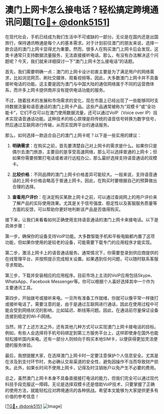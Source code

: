 # 澳门上网卡怎么接电话？轻松搞定跨境通讯问题[[TG💪+ @donk5151](https://t.me/s/donk5151)]

在现代社会，手机已经成为我们生活中不可或缺的一部分。无论是在国内还是出国旅行，保持通讯畅通是每个人的基本需求。对于计划前往澳门的朋友来说，选择一款合适的澳门上网卡显得尤为重要。然而，很多人在购买澳门上网卡后会发现，这类卡通常只支持数据流量服务，无法直接接听电话。那么，有没有办法解决这个问题呢？今天，我们就来详细探讨一下“澳门上网卡怎么接电话”的话题。

首先，我们需要明确一点：澳门的上网卡设计初衷主要是为了满足用户的网络需求，比如浏览网页、刷社交媒体、观看视频等。因此，大多数澳门上网卡并不具备接听电话的功能。这主要是因为澳门与中国大陆的通信网络属于不同的运营商体系，而许多上网卡提供商并没有提供电话功能的服务。

不过，随着技术的发展和市场需求的变化，现在市面上已经出现了一些能够同时支持数据流量和语音通话的澳门上网卡产品。这些产品通常被称为“双模卡”或“全功能卡”，它们不仅可以在澳门使用数据流量，还可以通过VoIP（Voice over IP）技术实现语音通话功能。这种技术的核心原理是将传统的语音信号转换为数字信号，然后通过互联网进行传输，从而实现跨平台的通话服务。

那么，如何选择一款适合自己的澳门上网卡呢？以下是一些实用的建议：

1. **明确需求**：在购买之前，首先要清楚自己对上网卡的需求是什么。如果你只是偶尔去澳门旅游，主要目的是享受高速网络，那么可以选择普通的上网卡；但如果你需要频繁打电话或者进行远程办公，那么最好选择支持语音通话的双模卡。

2. **比较价格**：不同品牌的澳门上网卡价格差异可能较大。一般来说，支持语音通话的上网卡价格会略高于普通上网卡。因此，在购买时要根据自己的预算做出合理的选择。

3. **查看用户评价**：在决定购买某款上网卡之前，可以通过查阅网上的用户评价来了解产品的实际使用效果。尤其是关于信号强度、稳定性以及客服服务质量等方面的反馈，可以帮助你更好地判断该产品是否值得购买。

接下来，让我们来看看如何正确使用支持语音通话的澳门上网卡来接电话。以下是具体步骤：

第一步，确保你的设备支持VoIP功能。大多数智能手机和平板电脑都内置了这项功能，但如果你使用的是较老的设备，可能需要下载专门的应用程序才能实现。

第二步，激活上网卡上的语音通话服务。通常情况下，你需要登录到供应商提供的在线管理平台，并按照提示完成相关设置。如果遇到任何问题，可以随时联系客服寻求帮助。

第三步，下载并安装相应的应用程序。目前市场上主流的VoIP应用包括Skype、WhatsApp、Facebook Messenger等。你可以根据个人喜好选择其中一个作为主要通讯工具。

第四步，开始拨号或接听来电。一旦所有准备工作就绪，你就可以像平常一样拨打或接听电话了。需要注意的是，由于是通过互联网进行通话，因此在使用过程中可能会受到网络状况的影响，比如延迟、断线等问题。因此，在通话前尽量保证设备连接到稳定的Wi-Fi网络。

当然，除了上述方法之外，还有其他几种方式可以实现澳门上网卡接电话的目标。例如，有些人会选择将手机号码绑定到第三方服务平台上，这样即使身在国外也能轻松接听国内来电。还有一部分人则倾向于购买本地SIM卡，以便获得更加灵活便捷的服务体验。

最后，我想提醒大家，在选择澳门上网卡时一定要注意保护个人信息安全。尤其是在涉及到支付环节时，务必确认交易渠道的安全性，避免因操作不当而导致财产损失。此外，如果长时间不使用上网卡，记得及时注销账户以免产生不必要的费用。

总之，虽然澳门上网卡本身不具备直接接打电话的能力，但我们完全可以通过现代科技手段克服这一障碍。无论是选择双模卡还是借助VoIP技术，只要掌握了正确的使用方法，就能轻松应对跨境通讯的各种挑战。希望本文能够为大家提供更多有价值的参考信息！

[[TG💪+ @donk5151](https://t.me/s/donk5151) ![Image](https://i.postimg.cc/rwNCRYN7/Snipaste-2025-04-30-17-27-05.png)]